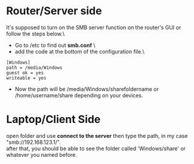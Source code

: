 #   Router/Server side
It's supposed to turn on the SMB server function on the router's GUI or follow the steps below.\
*   Go to /etc to find out **smb.conf** \
*   add the code at the bottom of the configuration file.\
```
[Windows]
path = /media/Windows
guest ok = yes
writeable = yes
```
*   Now the path will be /media/Windows/sharefoldername or /home/username/share depending on your devices.

#   Laptop/Client Side
open folder and use **connect to the server** then type the path, in my case "smb://192.168.123.1/".\
after that, you should be able to see the folder called 'Windows/share' or whatever you named before.
